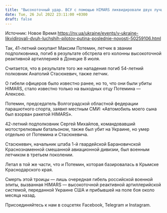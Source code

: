 ```yaml
---
title: "Высокоточный удар. ВСУ с помощью HIMARS ликвидировали двух лучших пилотов Путина — Daily Mail"
date: Tue, 26 Jul 2022 23:11:00 +0300
draft: false
---
```

Источник: Новое Время https://nv.ua/ukraine/events/v-ukraine-likvidirovali-dvuh-luchshih-pilotov-putina-poslednie-novosti-50259106.html


 Так, 41-летний оккупант Максим Потемин, летчик в звании подполковника, погиб в результате обстрела его колонны высокоточной реактивной артиллерией в Донецке 8 июля.

Считается, что в результате того же нападения погиб 54-летний полковник Анатолий Стасюкевич, также летчик.

О гибели офицеров было известно ранее, но то, что они были убиты HIMARS, стало известно только на выходных отцу Потемина — Алексею.

Потемин, председатель Волгоградской областной федерации парашютного спорта, заявил местным СМИ: «Автомобиль моего сына был взорван ракетой HIMARS».

42-летний подполковник Сергей Михайлов, командовавший мотострелковым батальоном, также был убит на Украине, но умер отдельно от Потемина и Стасюкевича.

Стасюкевич, начальник штаба 1-й гвардейской Барановичской Краснознаменной смешанной авиационной дивизии, был военным летчиком в третьем поколении.

Летал в той же части, что и Потемин, которая базировалась в Крымске Краснодарского края.

Смерть этой троицы — лишь очередная гибель российской военной элиты, вызванная HIMARS — высокоточной реактивной артиллерийской системой, переданной Украине США и прибывшей на поле боя около месяца назад. 

Присоединяйтесь к нам в соцсетях Facebook, Telegram и Instagram.

